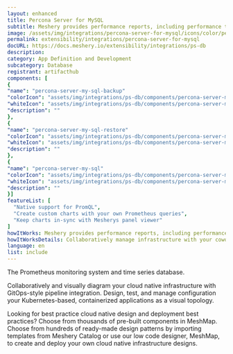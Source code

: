 ```yaml
---
layout: enhanced
title: Percona Server for MySQL
subtitle: Meshery provides performance reports, including performance test results, node resource metrics etc. so that operators may easily understand the overhead of their service mesh’s control plane and data plane in context of the overhead incurred on nodes running within the cluster. In order to generate performance test reports of service meshes and their workloads, Meshery uses Grafana and/or Prometheus as visualization and metrics systems, respectively. This guide outlines the requirements necessary for Meshery to connect to these systems. The steps may vary depending upon the service mesh and its configuration.
image: /assets/img/integrations/percona-server-for-mysql/icons/color/percona-server-for-mysql-color.svg
permalink: extensibility/integrations/percona-server-for-mysql
docURL: https://docs.meshery.io/extensibility/integrations/ps-db
description: 
category: App Definition and Development
subcategory: Database
registrant: artifacthub
components: [
{
"name": "percona-server-my-sql-backup"
"colorIcon": "assets/img/integrations/ps-db/components/percona-server-my-sql-backup/icons/color/percona-server-my-sql-backup-color.svg"
"whiteIcon": "assets/img/integrations/ps-db/components/percona-server-my-sql-backup/icons/white/percona-server-my-sql-backup-white.svg"
"description": ""
},
{
"name": "percona-server-my-sql-restore"
"colorIcon": "assets/img/integrations/ps-db/components/percona-server-my-sql-restore/icons/color/percona-server-my-sql-restore-color.svg"
"whiteIcon": "assets/img/integrations/ps-db/components/percona-server-my-sql-restore/icons/white/percona-server-my-sql-restore-white.svg"
"description": ""
},
{
"name": "percona-server-my-sql"
"colorIcon": "assets/img/integrations/ps-db/components/percona-server-my-sql/icons/color/percona-server-my-sql-color.svg"
"whiteIcon": "assets/img/integrations/ps-db/components/percona-server-my-sql/icons/white/percona-server-my-sql-white.svg"
"description": ""
}]
featureList: [
  "Native support for PromQL",
  "Create custom charts with your own Prometheus queries",
  "Keep charts in-sync with Mesherys panel viewer"
]
howItWorks: Meshery provides performance reports, including performance test results, node resource metrics etc. so that operators may easily understand the overhead of their service mesh’s control plane and data plane in context of the overhead incurred on nodes running within the cluster. In order to generate performance test reports of service meshes and their workloads, Meshery uses Grafana and/or Prometheus as visualization and metrics systems, respectively. This guide outlines the requirements necessary for Meshery to connect to these systems. The steps may vary depending upon the service mesh and its configuration.
howItWorksDetails: Collaboratively manage infrastructure with your coworkers synchronously sharing the same designs.
language: en
list: include
---
```

<p>
The Prometheus monitoring system and time series database.
</p>
<p>
    Collaboratively and visually diagram your cloud native infrastructure with GitOps-style pipeline integration. Design, test, and manage configuration your Kubernetes-based, containerized applications as a visual topology.
</p>
<p>
    Looking for best practice cloud native design and deployment best practices? Choose from thousands of pre-built components in MeshMap. Choose from hundreds of ready-made design patterns by importing templates from Meshery Catalog or use our low code designer, MeshMap, to create and deploy your own cloud native infrastructure designs.
</p>
